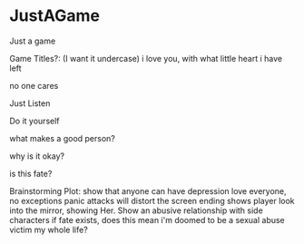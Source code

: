 # JustAGame
Just a game

Game Titles?: (I want it undercase)
i love you, with what little heart i have left

no one cares

Just Listen

Do it yourself

what makes a good person?

why is it okay?

is this fate?


Brainstorming Plot:
show that anyone can have depression
love everyone, no exceptions
panic attacks will distort the screen
ending shows player look into the mirror, showing Her.
Show an abusive relationship with side characters
if fate exists, does this mean i'm doomed to be a sexual abuse victim my whole life?
